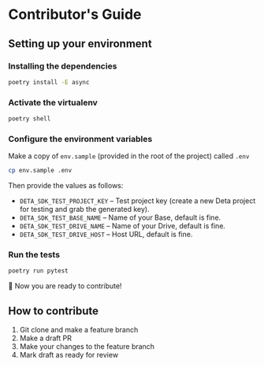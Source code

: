# Contributor's Guide

## Setting up your environment

### Installing the dependencies

```sh
poetry install -E async
```

### Activate the virtualenv

```sh
poetry shell
```

### Configure the environment variables

Make a copy of `env.sample` (provided in the root of the project) called `.env`

```sh
cp env.sample .env
```

Then provide the values as follows:

- `DETA_SDK_TEST_PROJECT_KEY` – Test project key (create a new Deta project for testing and grab the generated key).
- `DETA_SDK_TEST_BASE_NAME` – Name of your Base, default is fine.
- `DETA_SDK_TEST_DRIVE_NAME` – Name of your Drive, default is fine.
- `DETA_SDK_TEST_DRIVE_HOST` – Host URL, default is fine.

### Run the tests

```sh
poetry run pytest
```

🎉 Now you are ready to contribute!

## How to contribute

1. Git clone and make a feature branch
1. Make a draft PR
1. Make your changes to the feature branch
1. Mark draft as ready for review
